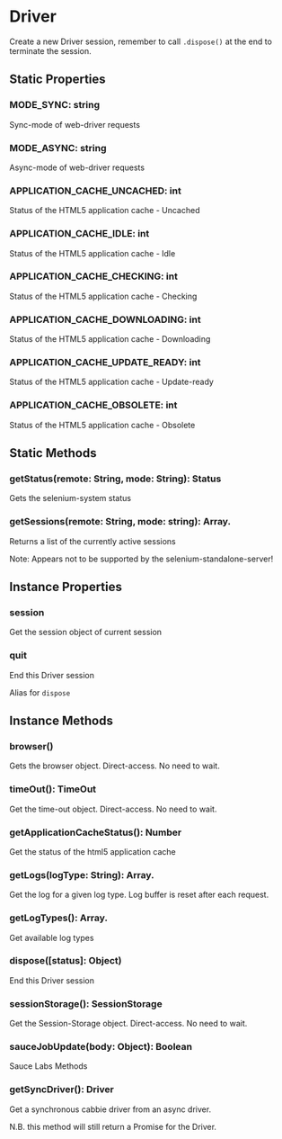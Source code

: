# Driver

Create a new Driver session, remember to call `.dispose()`
at the end to terminate the session.

## Static Properties

### MODE_SYNC: string

Sync-mode of web-driver requests

### MODE_ASYNC: string

Async-mode of web-driver requests

### APPLICATION_CACHE_UNCACHED: int

Status of the HTML5 application cache - Uncached

### APPLICATION_CACHE_IDLE: int

Status of the HTML5 application cache - Idle

### APPLICATION_CACHE_CHECKING: int

Status of the HTML5 application cache - Checking

### APPLICATION_CACHE_DOWNLOADING: int

Status of the HTML5 application cache - Downloading

### APPLICATION_CACHE_UPDATE_READY: int

Status of the HTML5 application cache - Update-ready

### APPLICATION_CACHE_OBSOLETE: int

Status of the HTML5 application cache - Obsolete

## Static Methods

### getStatus(remote: String, mode: String): Status

Gets the selenium-system status

### getSessions(remote: String, mode: string): Array.<Session>

Returns a list of the currently active sessions

Note: Appears not to be supported by the selenium-standalone-server!

## Instance Properties

### session

Get the session object of current session

### quit

End this Driver session

Alias for `dispose`

## Instance Methods

### browser()

Gets the browser object.
Direct-access. No need to wait.

### timeOut(): TimeOut

Get the time-out object.
Direct-access. No need to wait.

### getApplicationCacheStatus(): Number

Get the status of the html5 application cache

### getLogs(logType: String): Array.<LogEntry>

Get the log for a given log type. Log buffer is reset after each request.

### getLogTypes(): Array.<String>

Get available log types

### dispose([status]: Object)

End this Driver session

### sessionStorage(): SessionStorage

Get the Session-Storage object.
Direct-access. No need to wait.

### sauceJobUpdate(body: Object): Boolean

Sauce Labs Methods

### getSyncDriver(): Driver

Get a synchronous cabbie driver from an async driver.

N.B. this method will still return a Promise for the Driver.
